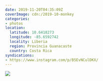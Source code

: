 ```yaml
---
date: 2019-11-20T04:35:09Z
coverImage: cdn:/2019-10-monkey
categories:
- photos
location:
  latitude: 10.6418273
  longitude: -85.6592742
  locality: Liberia
  region: Provincia Guanacaste
  country: Costa Rica
syndications:
- https://www.instagram.com/p/B5EvNCulDKX/
---
```


![](cdn:/2019-10-monkey?class=fw)
